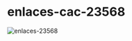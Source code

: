 # enlaces-cac-23568

![enlaces-23568](https://github.com/sgvcode/enlaces-cac-23568/assets/106033066/47157eb0-413c-441a-b2b3-5668b24ed0ed)
